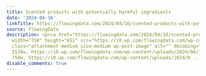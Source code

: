 ```yaml
---
title: Scented products with potentially harmful ingredients
date: '2024-04-16'
linkTitle: https://flowingdata.com/2024/04/16/scented-products-with-potentially-harmful-ingredients/
source: FlowingData
description: <p><a href="https://flowingdata.com/2024/04/16/scented-products-with-potentially-harmful-ingredients/"><img
  width="750" height="651" src="https://i0.wp.com/flowingdata.com/wp-content/uploads/2024/04/jars-of-cream.png?fit=750%2C651&amp;ssl=1"
  class="attachment-medium size-medium wp-post-image" alt="" decoding="async" srcset="https://i0.wp.com/flowingdata.com/wp-content/uploads/2024/04/jars-of-cream.png?w=1538&amp;ssl=1
  1538w, https://i0.wp.com/flowingdata.com/wp-content/uploads/2024/04/jars-of-cream.png?resize=750%2C651&amp;ssl=1
  750w, https://i0.wp.com/flowingdata.com/wp-content/uploads/2024/0 ...
disable_comments: true
---
```

<p><a href="https://flowingdata.com/2024/04/16/scented-products-with-potentially-harmful-ingredients/"><img width="750" height="651" src="https://i0.wp.com/flowingdata.com/wp-content/uploads/2024/04/jars-of-cream.png?fit=750%2C651&amp;ssl=1" class="attachment-medium size-medium wp-post-image" alt="" decoding="async" srcset="https://i0.wp.com/flowingdata.com/wp-content/uploads/2024/04/jars-of-cream.png?w=1538&amp;ssl=1 1538w, https://i0.wp.com/flowingdata.com/wp-content/uploads/2024/04/jars-of-cream.png?resize=750%2C651&amp;ssl=1 750w, https://i0.wp.com/flowingdata.com/wp-content/uploads/2024/0 ...